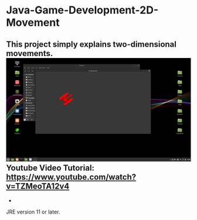 # Java-Game-Development-2D-Movement
This project simply explains two-dimensional movements.
![2D Movement](https://github.com/DannyWarp/Java-Game-Development.-2D-Movement/blob/main/2D%20Movement/Screenshot%20from%202021-06-02%2018-59-34.png)
Youtube Video Tutorial: https://www.youtube.com/watch?v=TZMeoTA12v4
-
-
JRE version 11 or later.


